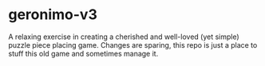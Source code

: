 # geronimo-v3
A relaxing exercise in creating a cherished and well-loved (yet simple) puzzle piece placing game.
Changes are sparing, this repo is just a place to stuff this old game and sometimes manage it.
